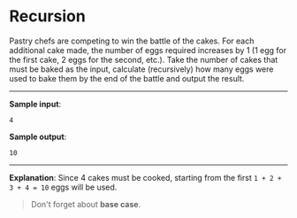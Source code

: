 # Recursion

Pastry chefs are competing to win the battle of the cakes. For each additional cake made, the number of eggs required increases by 1 (1 egg for the first cake, 2 eggs for the second, etc.).
Take the number of cakes that must be baked as the input, calculate (recursively) how many eggs were used to bake them by the end of the battle and output the result.

---

**Sample input**:
```
4
```

**Sample output**:
```
10
```

---

**Explanation**: Since 4 cakes must be cooked, starting from the first `1 + 2 + 3 + 4 = 10` eggs will be used.

>Don't forget about **base case**.
